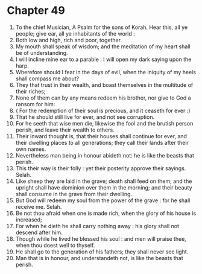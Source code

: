 # Chapter 49

1. To the chief Musician, A Psalm for the sons of Korah. Hear this, all ye people; give ear, all ye inhabitants of the world :
2. Both low and high, rich and poor, together.
3. My mouth shall speak of wisdom; and the meditation of my heart shall be of understanding.
4. I will incline mine ear to a parable : I will open my dark saying upon the harp.
5. Wherefore should I fear in the days of evil, when the iniquity of my heels shall compass me about?
6. They that trust in their wealth, and boast themselves in the multitude of their riches;
7. None of them can by any means redeem his brother, nor give to God a ransom for him:
8. ( For the redemption of their soul is precious, and it ceaseth for ever :)
9. That he should still live for ever, and not see corruption.
10. For he seeth that wise men die, likewise the fool and the brutish person perish, and leave their wealth to others.
11. Their inward thought is, that their houses shall continue for ever, and their dwelling places to all generations; they call their lands after their own names.
12. Nevertheless man being in honour abideth not: he is like the beasts that perish.
13. This their way is their folly : yet their posterity approve their sayings. Selah.
14. Like sheep they are laid in the grave; death shall feed on them; and the upright shall have dominion over them in the morning; and their beauty shall consume in the grave from their dwelling.
15. But God will redeem my soul from the power of the grave : for he shall receive me. Selah.
16. Be not thou afraid when one is made rich, when the glory of his house is increased;
17. For when he dieth he shall carry nothing away : his glory shall not descend after him.
18. Though while he lived he blessed his soul : and men will praise thee, when thou doest well to thyself.
19. He shall go to the generation of his fathers; they shall never see light.
20. Man that is in honour, and understandeth not, is like the beasts that perish.

